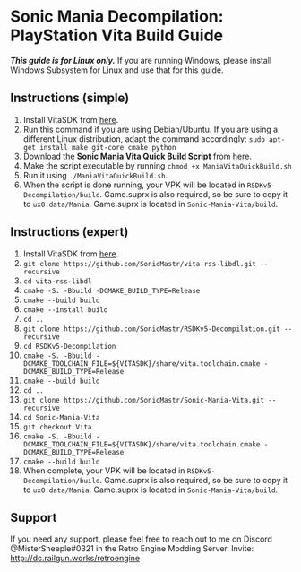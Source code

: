 # Sonic Mania Decompilation: PlayStation Vita Build Guide

***This guide is for Linux only.*** If you are running Windows, please install Windows Subsystem for Linux and use that for this guide.

## Instructions (simple)

1. Install VitaSDK from [here](https://vitasdk.org/).
2. Run this command if you are using Debian/Ubuntu. If you are using a different Linux distribution, adapt the command accordingly: `sudo apt-get install make git-core cmake python`
3. Download the **Sonic Mania Vita Quick Build Script** from [here](https://github.com/MisterSheeple/Sonic-Mania-Vita-Build-Guide/raw/main/ManiaVitaQuickBuild.sh).
4. Make the script executable by running `chmod +x ManiaVitaQuickBuild.sh`
5. Run it using `./ManiaVitaQuickBuild.sh`.
6. When the script is done running, your VPK will be located in `RSDKv5-Decompilation/build`. Game.suprx is also required, so be sure to copy it to `ux0:data/Mania`. Game.suprx is located in `Sonic-Mania-Vita/build`.

## Instructions (expert)

1. Install VitaSDK from [here](https://vitasdk.org/).
2. `git clone https://github.com/SonicMastr/vita-rss-libdl.git --recursive`
3. `cd vita-rss-libdl`
4. `cmake -S. -Bbuild -DCMAKE_BUILD_TYPE=Release`
5. `cmake --build build`
6. `cmake --install build`
7. `cd ..`
8. `git clone https://github.com/SonicMastr/RSDKv5-Decompilation.git --recursive`
9. `cd RSDKv5-Decompilation`
10. `cmake -S. -Bbuild -DCMAKE_TOOLCHAIN_FILE=${VITASDK}/share/vita.toolchain.cmake -DCMAKE_BUILD_TYPE=Release`
11. `cmake --build build`
12. `cd ..`
13. `git clone https://github.com/SonicMastr/Sonic-Mania-Vita.git --recursive`
14. `cd Sonic-Mania-Vita`
15. `git checkout Vita`
16. `cmake -S. -Bbuild -DCMAKE_TOOLCHAIN_FILE=${VITASDK}/share/vita.toolchain.cmake -DCMAKE_BUILD_TYPE=Release`
17. `cmake --build build`
18. When complete, your VPK will be located in `RSDKv5-Decompilation/build`. Game.suprx is also required, so be sure to copy it to `ux0:data/Mania`. Game.suprx is located in `Sonic-Mania-Vita/build`.

## Support

If you need any support, please feel free to reach out to me on Discord @MisterSheeple#0321 in the Retro Engine Modding Server. Invite: http://dc.railgun.works/retroengine
